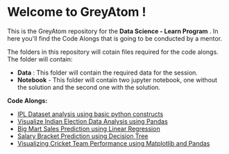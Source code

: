 # Welcome to GreyAtom !

This is the GreyAtom repository for the **Data Science - Learn Program** . In here you'll find the Code Alongs that is going to be conducted by a mentor. 

The folders in this repository will cotain files required for the code alongs. The folder will contain:

- **Data** : This folder will contain the required data for the session.
- **Notebook** - This folder will contain two jupyter notebook, one without the solution and the second one with the solution.

**Code Alongs:**
- [IPL Dataset analysis using basic python constructs](https://github.com/commit-live-students/GLabs_Data_Science_Learn/tree/master/IPL%20Dataset%20analysis%20using%20basic%20python%20constructs)
- [Visualize Indian Election Data Analysis using Pandas](https://github.com/commit-live-students/GLabs_Data_Science_Learn/tree/master/Visualize%20Indian%20Election%20Data%20Analysis%20using%20Pandas)
- [Big Mart Sales Prediction using Linear Regression](https://github.com/commit-live-students/GLabs_Data_Science_Learn/tree/master/Big%20Mart%20Sales%20Prediction%20using%20Linear%20Regression)
- [Salary Bracket Prediction using Decision Tree](https://github.com/commit-live-students/GLabs_Data_Science_Learn/tree/master/Salary%20Bracket%20Prediction%20using%20Decision%20Tree)
- [Visualizing Cricket Team Performance using Matplotlib and Pandas](https://github.com/commit-live-students/GLabs_Data_Science_Learn/tree/master/Visualizing%20Cricket%20Team%20Performance%20using%20Matplotlib%20and%20Pandas)
